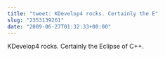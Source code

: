 ```yaml
---
title: "tweet: KDevelop4 rocks. Certainly the E"
slug: "2353139261"
date: "2009-06-27T01:32:33+00:00"
---
```

KDevelop4 rocks. Certainly the Eclipse of C++.
